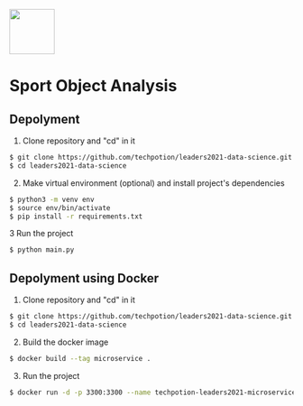 <img src="https://leaders2021.innoagency.ru/static/img/general/logo.svg"
  style="height: 80px;">

# Sport Object Analysis

## Depolyment
1. Clone repository and "cd" in it
```bash
$ git clone https://github.com/techpotion/leaders2021-data-science.git
$ cd leaders2021-data-science
```

2. Make virtual environment (optional) and install project's dependencies
```bash
$ python3 -m venv env
$ source env/bin/activate
$ pip install -r requirements.txt
```

3 Run the project
```bash
$ python main.py
```

## Depolyment using Docker
1. Clone repository and "cd" in it
```bash
$ git clone https://github.com/techpotion/leaders2021-data-science.git
$ cd leaders2021-data-science
```

2. Build the docker image
```bash
$ docker build --tag microservice .
```

3. Run the project
```bash
$ docker run -d -p 3300:3300 --name techpotion-leaders2021-microservice microservice
```